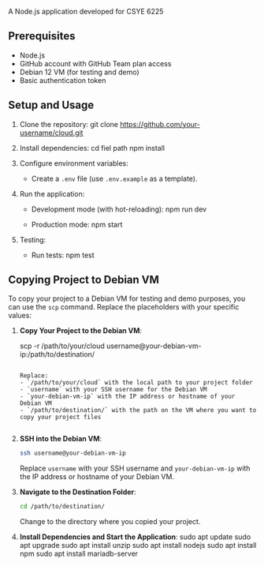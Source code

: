 A Node.js application developed for CSYE 6225

## Prerequisites

- Node.js
- GitHub account with GitHub Team plan access
- Debian 12 VM (for testing and demo)
- Basic authentication token

## Setup and Usage

1. Clone the repository:
   git clone https://github.com/your-username/cloud.git

2. Install dependencies:
   cd fiel path
   npm install

3. Configure environment variables:
   - Create a `.env` file (use `.env.example` as a template).

4. Run the application:

   - Development mode (with hot-reloading):
     npm run dev
     

   - Production mode:
     npm start

5. Testing:

   - Run tests:
     npm test
    
## Copying Project to Debian VM

To copy your project to a Debian VM for testing and demo purposes, you can use the `scp` command. Replace the placeholders with your specific values:

1. **Copy Your Project to the Debian VM**:

   
   scp -r /path/to/your/cloud username@your-debian-vm-ip:/path/to/destination/
   ```

   Replace:
   - `/path/to/your/cloud` with the local path to your project folder
   - `username` with your SSH username for the Debian VM
   - `your-debian-vm-ip` with the IP address or hostname of your Debian VM
   - `/path/to/destination/` with the path on the VM where you want to copy your project files


2. **SSH into the Debian VM**:

   ```bash
   ssh username@your-debian-vm-ip
   ```

   Replace `username` with your SSH username and `your-debian-vm-ip` with the IP address or hostname of your Debian VM.

3. **Navigate to the Destination Folder**:

   ```bash
   cd /path/to/destination/
   ```

   Change to the directory where you copied your project.

4. **Install Dependencies and Start the Application**:
  sudo apt update
sudo apt upgrade
sudo apt install unzip
sudo apt install nodejs
sudo apt install npm
sudo apt install mariadb-server


